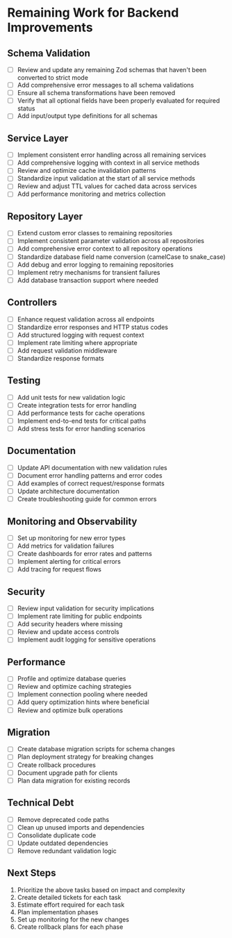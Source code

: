 # Remaining Work for Backend Improvements

## Schema Validation
- [ ] Review and update any remaining Zod schemas that haven't been converted to strict mode
- [ ] Add comprehensive error messages to all schema validations
- [ ] Ensure all schema transformations have been removed
- [ ] Verify that all optional fields have been properly evaluated for required status
- [ ] Add input/output type definitions for all schemas

## Service Layer
- [ ] Implement consistent error handling across all remaining services
- [ ] Add comprehensive logging with context in all service methods
- [ ] Review and optimize cache invalidation patterns
- [ ] Standardize input validation at the start of all service methods
- [ ] Review and adjust TTL values for cached data across services
- [ ] Add performance monitoring and metrics collection

## Repository Layer
- [ ] Extend custom error classes to remaining repositories
- [ ] Implement consistent parameter validation across all repositories
- [ ] Add comprehensive error context to all repository operations
- [ ] Standardize database field name conversion (camelCase to snake_case)
- [ ] Add debug and error logging to remaining repositories
- [ ] Implement retry mechanisms for transient failures
- [ ] Add database transaction support where needed

## Controllers
- [ ] Enhance request validation across all endpoints
- [ ] Standardize error responses and HTTP status codes
- [ ] Add structured logging with request context
- [ ] Implement rate limiting where appropriate
- [ ] Add request validation middleware
- [ ] Standardize response formats

## Testing
- [ ] Add unit tests for new validation logic
- [ ] Create integration tests for error handling
- [ ] Add performance tests for cache operations
- [ ] Implement end-to-end tests for critical paths
- [ ] Add stress tests for error handling scenarios

## Documentation
- [ ] Update API documentation with new validation rules
- [ ] Document error handling patterns and error codes
- [ ] Add examples of correct request/response formats
- [ ] Update architecture documentation
- [ ] Create troubleshooting guide for common errors

## Monitoring and Observability
- [ ] Set up monitoring for new error types
- [ ] Add metrics for validation failures
- [ ] Create dashboards for error rates and patterns
- [ ] Implement alerting for critical errors
- [ ] Add tracing for request flows

## Security
- [ ] Review input validation for security implications
- [ ] Implement rate limiting for public endpoints
- [ ] Add security headers where missing
- [ ] Review and update access controls
- [ ] Implement audit logging for sensitive operations

## Performance
- [ ] Profile and optimize database queries
- [ ] Review and optimize caching strategies
- [ ] Implement connection pooling where needed
- [ ] Add query optimization hints where beneficial
- [ ] Review and optimize bulk operations

## Migration
- [ ] Create database migration scripts for schema changes
- [ ] Plan deployment strategy for breaking changes
- [ ] Create rollback procedures
- [ ] Document upgrade path for clients
- [ ] Plan data migration for existing records

## Technical Debt
- [ ] Remove deprecated code paths
- [ ] Clean up unused imports and dependencies
- [ ] Consolidate duplicate code
- [ ] Update outdated dependencies
- [ ] Remove redundant validation logic

## Next Steps
1. Prioritize the above tasks based on impact and complexity
2. Create detailed tickets for each task
3. Estimate effort required for each task
4. Plan implementation phases
5. Set up monitoring for the new changes
6. Create rollback plans for each phase 